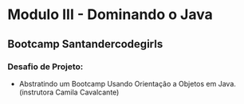 # Modulo III - Dominando o Java

## Bootcamp Santandercodegirls

### Desafio de Projeto:

- Abstratindo um Bootcamp Usando Orientação a Objetos em Java. (instrutora Camila Cavalcante)